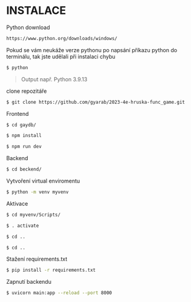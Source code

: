 # INSTALACE
Python download
```sh
https://www.python.org/downloads/windows/
```
Pokud se vám neukáže verze pythonu po napsání příkazu python do terminálu, tak jste udělali při instalaci chybu
```sh
$ python
```
> Output např. Python 3.9.13 

clone repozitáře
```sh
$ git clone https://github.com/gyarab/2023-4e-hruska-func_game.git
```
Frontend
```sh
$ cd gaydb/
```
```sh
$ npm install
```
```sh
$ npm run dev
```

Backend
```sh
$ cd beckend/
```
Vytvoření virtual enviromentu
```sh
$ python -m venv myvenv
```
Aktivace
```sh
$ cd myvenv/Scripts/
```
```sh
$ . activate
```
```sh
$ cd ..
```
```sh
$ cd ..
```
Stažení requirements.txt
```sh
$ pip install -r requirements.txt
```
Zapnutí backendu
```sh
$ uvicorn main:app --reload --port 8000
```